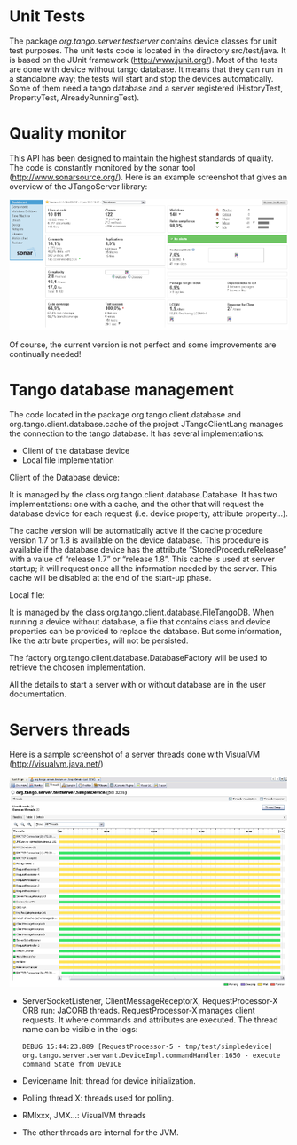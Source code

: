 # Unit Tests
 
The package _org.tango.server.testserver_ contains device classes for unit test purposes. The unit tests code is located in the directory src/test/java.  It is based on the JUnit framework (http://www.junit.org/). Most of the tests are done with device without tango database. It means that they can run in a standalone way; the tests will start and stop the devices automatically. Some of them need a tango database and a server registered (HistoryTest, PropertyTest, AlreadyRunningTest).

# Quality monitor

This API has been designed to maintain the highest standards of quality.  The code is constantly monitored by the sonar tool (http://www.sonarsource.org/). Here is an example screenshot that gives an overview of the JTangoServer library:

![](sonar.png)

Of course, the current version is not perfect and some improvements are continually needed!

# Tango database management

The code located in the package org.tango.client.database and org.tango.client.database.cache of the project JTangoClientLang manages the connection to the tango database. It has several implementations:
* Client of the database device
* Local file implementation

Client of the Database device:

It is managed by the class org.tango.client.database.Database. It has two implementations: one with a cache, and the other that will request the database device for each request (i.e. device property, attribute property…). 

The cache version will be automatically active if the cache procedure version 1.7 or 1.8 is available on the device database. This procedure is available if the database device has the attribute “StoredProcedureRelease” with a value of “release 1.7” or “release 1.8”. This cache is used at server startup; it will request once all the information needed by the server. This cache will be disabled at the end of the start-up phase.

Local file:

It is managed by the class org.tango.client.database.FileTangoDB. When running a device without database, a file that contains class and device properties can be provided to replace the database. But some information, like the attribute properties, will not be persisted. 

The factory org.tango.client.database.DatabaseFactory will be used to retrieve the choosen implementation.

All the details to start a server with or without database are in the user documentation.

# Servers threads

Here is a sample screenshot of a server threads done with VisualVM (http://visualvm.java.net/)

![](threads.png)

* ServerSocketListener, ClientMessageReceptorX, RequestProcessor-X ORB run: JaCORB threads. RequestProcessor-X manages client requests. It where commands and attributes are executed. The thread name can be visible in the logs:
  ```
  DEBUG 15:44:23.889 [RequestProcessor-5 - tmp/test/simpledevice] org.tango.server.servant.DeviceImpl.commandHandler:1650 - execute command State from DEVICE
  ```
* Devicename Init: thread for device initialization.

* Polling thread X: threads used for polling.

* RMIxxx, JMX…: VisualVM threads

* The other threads are internal for the JVM.